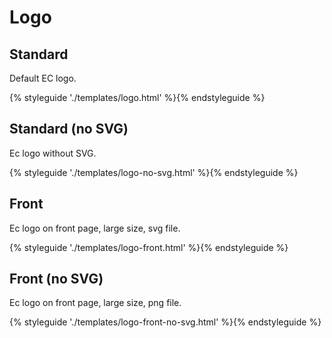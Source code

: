 # Logo

## Standard

Default EC logo.

{% styleguide './templates/logo.html' %}{% endstyleguide %}

## Standard (no SVG)

Ec logo without SVG.

{% styleguide './templates/logo-no-svg.html' %}{% endstyleguide %}

## Front

Ec logo on front page, large size, svg file.

{% styleguide './templates/logo-front.html' %}{% endstyleguide %}

## Front (no SVG)

Ec logo on front page, large size, png file.

{% styleguide './templates/logo-front-no-svg.html' %}{% endstyleguide %}
